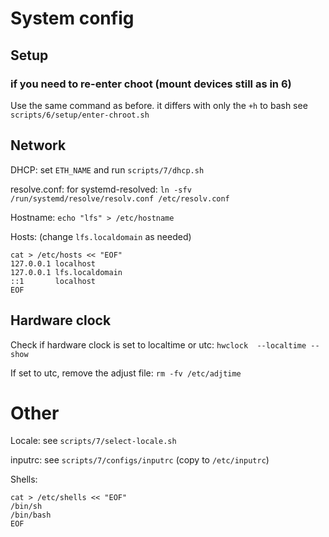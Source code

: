 # System config

## Setup

### if you need to re-enter choot (mount devices still as in 6)

Use the same command as before. it differs with only the `+h` to bash
see `scripts/6/setup/enter-chroot.sh`

## Network

DHCP: set `ETH_NAME` and run `scripts/7/dhcp.sh`

resolve.conf: for systemd-resolved: `ln -sfv /run/systemd/resolve/resolv.conf /etc/resolv.conf`

Hostname: `echo "lfs" > /etc/hostname`

Hosts: (change `lfs.localdomain` as needed)

```
cat > /etc/hosts << "EOF"
127.0.0.1 localhost
127.0.0.1 lfs.localdomain
::1       localhost
EOF
```

## Hardware clock

Check if hardware clock is set to localtime or utc: `hwclock  --localtime --show`

If set to utc, remove the adjust file: `rm -fv /etc/adjtime`

# Other

Locale: see `scripts/7/select-locale.sh`

inputrc: see `scripts/7/configs/inputrc` (copy to `/etc/inputrc`)

Shells:

```
cat > /etc/shells << "EOF"
/bin/sh
/bin/bash
EOF
```
